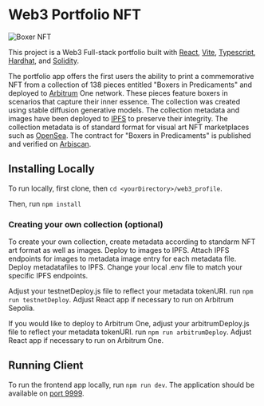 # Web3 Portfolio NFT

![Boxer NFT](https://ipfs.io/ipfs/QmZ9jpBCcaC8izFoNiqRtrXq7d5pHnAFSy71hqVE29GWEk/23.png)

This project is a Web3 Full-stack portfolio built with [React](https://react.dev/reference/react), [Vite](https://vitejs.dev/), [Typescript](https://www.typescriptlang.org/), [Hardhat](https://hardhat.org/), and [Solidity](https://soliditylang.org/).

The portfolio app offers the first users the ability to print a commemorative NFT from a collection of 138 pieces entitled "Boxers in Predicaments" and deployed to [Arbitrum](https://arbitrum.io/) One network. These pieces feature boxers in scenarios that capture their inner essence. The collection was created using stable diffusion generative models. The collection metadata and images have been deployed to [IPFS](https://ipfs.tech/) to preserve their integrity. The collection metadata is of standard format for visual art NFT marketplaces such as [OpenSea](https://testnets.opensea.io/collection/boxers-in-predicaments). The contract for "Boxers in Predicaments" is published and verified on <a href="https://sepolia.arbiscan.io/token/0x252Be76A5d39f610E63D9c4d246077A61CCE078B" target="_blank">Arbiscan</a>.

## Installing Locally

To run locally, first clone, then `cd <yourDirectory>/web3_profile`.

Then, run `npm install`

### Creating your own collection (optional)

To create your own collection, create metadata according to standarm NFT art format as well as images. Deploy to images to IPFS. Attach IPFS endpoints for images to metadata image entry for each metadata file. Deploy metadatafiles to IPFS. Change your local .env file to match your specific IPFS endpoints. 

Adjust your testnetDeploy.js file to reflect your metadata tokenURI. run `npm run testnetDeploy`. Adjust React app if necessary to run on Arbitrum Sepolia.

If you would like to deploy to Arbitrum One, adjust your arbitrumDeploy.js file to reflect your metadata tokenURI. run `npm run arbitrumDeploy`. Adjust React app if necessary to run on Arbitrum One.

## Running Client

To run the frontend app locally, run `npm run dev`. The application should be available on [port 9999](http://localhost:9999/).

